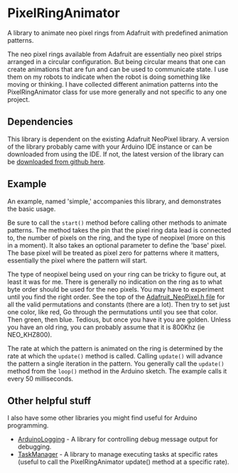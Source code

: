 # PixelRingAnimator
A library to animate neo pixel rings from Adafruit with predefined animation
patterns.

The neo pixel rings available from Adafruit are essentially neo pixel strips
arranged in a circular configuration. But being circular means that one can
create animations that are fun and can be used to communicate state. I use
them on my robots to indicate when the robot is doing something like moving
or thinking. I have collected different animation patterns into the
PixelRingAnimator class for use more generally and not specific to any one
project.

## Dependencies
This library is dependent on the existing Adafruit NeoPixel library.
A version of the library probably came with your Arduino IDE instance or can
be downloaded from using the IDE. If not, the latest version of the
library can be
[downloaded from github here](https://github.com/adafruit/Adafruit_NeoPixel).

## Example
An example, named 'simple,' accompanies this library, and demonstrates the
basic usage.

Be sure to call the <code>start()</code> method before calling other methods
to animate patterns. The method takes the pin that the pixel ring data lead
is connected to, the number of pixels on the ring, and the type of neopixel
(more on this in a moment). It also takes an optional parameter to define the
'base' pixel. The base pixel will be treated as pixel zero for patterns where
it matters, essentially the pixel where the pattern will start.

The type of neopixel being used on your ring can be tricky to figure out, at
least it was for me. There is generally no indication on the ring as to what
byte order should be used for the neo pixels. You may have to experiment until
you find the right order. See the top of the
[Adafruit_NeoPixel.h file](https://github.com/adafruit/Adafruit_NeoPixel/blob/master/Adafruit_NeoPixel.h)
for all the valid permutations and constants (there are a lot). Then try to
set just one color, like red, Go through the permutations until you see that
color. Then green, then blue. Tedious, but once you have it you are golden.
Unless you have an old ring, you can probably assume that it is 800Khz
(ie NEO_KHZ800). 

The rate at which the pattern is animated on the ring is determined by the
rate at which the <code>update()</code> method is called. Calling
<code>update()</code> will advance the pattern a single iteration in the
pattern. You generally call the <code>update()</code> method from the
<code>loop()</code> method in the Arduino sketch. The example calls it
every 50 milliseconds.

## Other helpful stuff
I also have some other libraries you might find useful for Arduino programming.

- [ArduinoLogging](https://github.com/markwomack/ArduinoLogging) -
  A library for controlling debug message output for debugging.
- [TaskManager](https://github.com/markwomack/TaskManager) - A
  library to manage executing tasks at specific rates (useful
  to call the PixelRingAnimator update() method at a specific rate).
